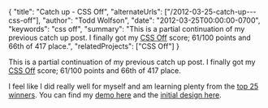 {
  "title": "Catch up - CSS Off",
  "alternateUrls": ["/2012-03-25-catch-up---css-off"],
  "author": "Todd Wolfson",
  "date": "2012-03-25T00:00:00-0700",
  "keywords": "css off",
  "summary": "This is a partial continuation of my previous catch up post. I finally got my [CSS Off](http://www.unmatchedstyle.com/cssoff/index.php) score; 61/100 points and 66th of 417 place.",
  "relatedProjects": ["CSS Off"]
}

This is a partial continuation of my previous catch up post. I finally got my [CSS Off](http://www.unmatchedstyle.com/cssoff/index.php) score; 61/100 points and 66th of 417 place.

I feel like I did really well for myself and am learning plenty from the [top 25 winners](http://www.unmatchedstyle.com/news/cssoff-winners-2012.php). You can find my [demo here](http://twolfson.github.io/CSS-Off--2011-/) and the [initial design here](http://www.unmatchedstyle.com/cssoff/signup.php).
